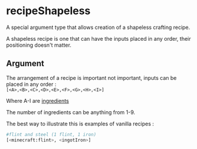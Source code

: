 # recipeShapeless

A special argument type that allows creation of a shapeless crafting recipe.

A shapeless recipe is one that can have the inputs placed in any order, their positioning doesn't matter.

## Argument

The arrangement of a recipe is important not important, inputs can be placed in any order :  
`[<A>,<B>,<C>,<D>,<E>,<F>,<G>,<H>,<I>]`

Where A-I are [ingredients](/arguments/ingredient)

The number of ingredients can be anything from 1-9.

The best way to illustrate this is examples of vanilla recipes :

```python
#flint and steel (1 flint, 1 iron)
[<minecraft:flint>, <ingotIron>]
```

